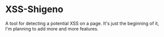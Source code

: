 # XSS-Shigeno
A tool for detecting a potential XSS on a page. It's just the beginning of it, I'm planning to add more and more features.
